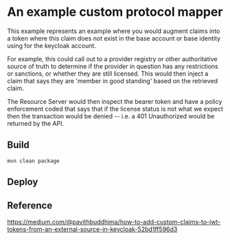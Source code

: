 # An example custom protocol mapper

This example represents an example where you would augment claims into a token where this claim does not exist in the base account or base identity using for the keycloak account.

For example, this could call out to a provider registry or other authoritative source of truth to determine if the provider in question has any restrictions or sanctions, or whether they are still licensed. This would then inject a claim that says they are 'member in good standing' based on the retrieved claim.  

The Resource Server would then inspect the bearer token and have a policy enforcement coded that says that if the license status is not what we expect then the transaction would be denied -- i.e. a 401 Unauthorized would be returned by the API. 

## Build

`mvn clean package`

## Deploy

## Reference

https://medium.com/@pavithbuddhima/how-to-add-custom-claims-to-jwt-tokens-from-an-external-source-in-keycloak-52bd1ff596d3

